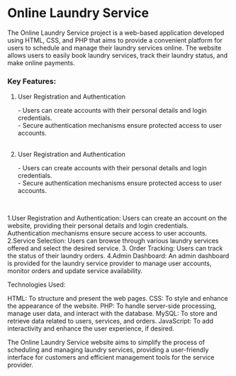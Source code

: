 # Online Laundry Service

The Online Laundry Service project is a web-based application developed using HTML, CSS, and PHP that aims to provide a convenient platform for users to schedule and manage their laundry services online. The website allows users to easily book laundry services, track their laundry status, and make online payments.

<h3>Key Features:</h3>

<ol>
<li>User Registration and Authentication</li>
<p>- Users can create accounts with their personal details and login credentials.<br>
- Secure authentication mechanisms ensure protected access to user accounts.</p>
<br>
<li>User Registration and Authentication</li>
<p>- Users can create accounts with their personal details and login credentials.<br>
- Secure authentication mechanisms ensure protected access to user accounts.</p>
<br>
</ol>

1.User Registration and Authentication: Users can create an account on the website, providing their personal details and login credentials. Authentication mechanisms ensure secure access to user accounts.
2.Service Selection: Users can browse through various laundry services offered and select the desired service. 3. Order Tracking: Users can track the status of their laundry orders.
4.Admin Dashboard: An admin dashboard is provided for the laundry service provider to manage user accounts, monitor orders and update service availability.

Technologies Used:

HTML: To structure and present the web pages.
CSS: To style and enhance the appearance of the website.
PHP: To handle server-side processing, manage user data, and interact with the database.
MySQL: To store and retrieve data related to users, services, and orders.
JavaScript: To add interactivity and enhance the user experience, if desired.

The Online Laundry Service website aims to simplify the process of scheduling and managing laundry services, providing a user-friendly interface for customers and efficient management tools for the service provider.
